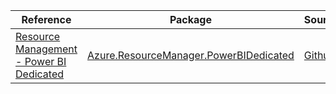 | Reference | Package | Source |
|---|---|---|
|[Resource Management - Power BI Dedicated](resourcemanager.powerbidedicated-readme.md)|[Azure.ResourceManager.PowerBIDedicated](https://www.nuget.org/packages/Azure.ResourceManager.PowerBIDedicated)|[Github](https://github.com/Azure/azure-sdk-for-net/blob/main/sdk/powerbidedicated/Azure.ResourceManager.PowerBIDedicated)|
